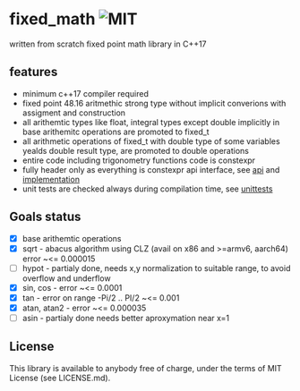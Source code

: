 # fixed_math ![MIT](https://img.shields.io/badge/license-MIT-blue.svg)

written from scratch fixed point math library in C++17

## features

* minimum c++17 compiler required
* fixed point 48.16 aritmethic strong type without implicit converions with assigment and construction
* all arithemtic types like float, integral types except double implicitly in base arithemitc operations are promoted to fixed_t
* all arithmetic operations of fixed_t with double type of some variables yealds double result type, are promoted to double operations
* entire code including trigonometry functions code is constexpr
* fully header only as everything is constexpr api interface, see [api](https://github.com/arturbac/fixed_math/blob/master/fixed_lib/include/fixed_math.hpp) and [implementation](https://github.com/arturbac/fixed_math/blob/master/fixed_lib/include/fixedmath/math.h)
* unit tests are checked always during compilation time, see [unittests](https://github.com/arturbac/fixed_math/blob/master/fixed_lib/include/fixedmath/compile_time_unit_tests.h)

## Goals status

- [x] base arithemtic operations 
- [x] sqrt - abacus algorithm using CLZ (avail on x86 and >=armv6, aarch64)  error ~<= 0.000015
- [    ] hypot - partialy done, needs x,y normalization to suitable range, to avoid overflow and underflow
- [x] sin, cos - error ~<= 0.0001
- [x] tan - error on range -Pi/2 .. PI/2 ~<= 0.001
- [x] atan, atan2 - error  ~<= 0.000035
- [    ] asin - partialy done needs better aproxymation near x=1

## License

This library is available to anybody free of charge, under the terms of MIT License (see LICENSE.md).
